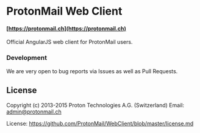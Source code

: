 ProtonMail Web Client
=======

#### [https://protonmail.ch](https://protonmail.ch)

Official AngularJS web client for ProtonMail users.

### Development
We are very open to bug reports via Issues as well as Pull Requests. 

## License

Copyright (c) 2013-2015
Proton Technologies A.G. (Switzerland)
Email: admin@protonmail.ch

License: https://github.com/ProtonMail/WebClient/blob/master/license.md
